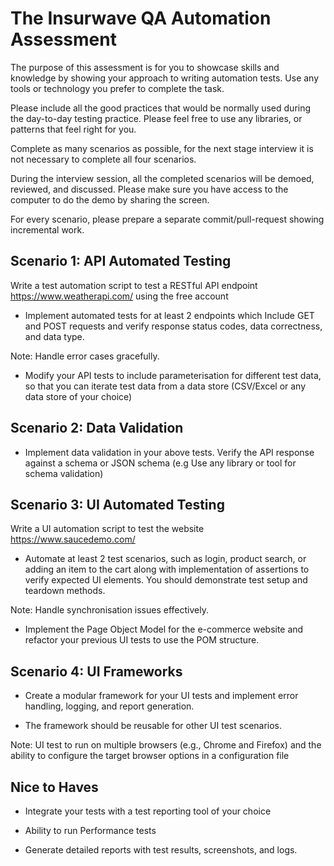# The Insurwave QA Automation Assessment 

The purpose of this assessment is for you to showcase skills and knowledge by showing your approach to writing automation tests.  Use any tools or technology you prefer to complete the task.
 
Please include all the good practices that would be normally used during the day-to-day testing practice. Please feel free to use any libraries, or patterns that feel right for you.

Complete as many scenarios as possible, for the next stage interview it is not necessary to complete all four scenarios.

During the interview session, all the completed scenarios will be demoed, reviewed, and discussed. Please make sure you have access to the computer to do the demo by sharing the screen.

For every scenario, please prepare a separate commit/pull-request showing incremental work.

## Scenario 1: API Automated Testing

Write a test automation script to test a RESTful API endpoint https://www.weatherapi.com/ using the free account

* Implement automated tests for at least 2 endpoints which Include GET and POST requests and verify response status codes, data correctness, and data type.

Note: Handle error cases gracefully.

*  Modify your API tests to include parameterisation for different test data, so that you can iterate test data from a data store (CSV/Excel or any data store of your choice)


## Scenario 2: Data Validation

* Implement data validation in your above tests. Verify the API response against a schema or JSON schema (e.g Use any library or tool for schema validation)

 
## Scenario 3: UI Automated Testing

Write a UI automation script to test the website https://www.saucedemo.com/

* Automate at least 2 test scenarios, such as login, product search, or adding an item to the cart along with implementation of assertions to verify expected UI elements. You should demonstrate test setup and teardown methods.

Note: Handle synchronisation issues effectively.

* Implement the Page Object Model for the e-commerce website and refactor your previous UI tests to use the POM structure.

 
## Scenario 4: UI Frameworks

* Create a modular framework for your UI tests and implement error handling, logging, and report generation.

* The framework should be reusable for other UI test scenarios.

Note: UI test to run on multiple browsers (e.g., Chrome and Firefox) and the ability to configure the target browser options in a configuration file


## Nice to Haves

* Integrate your tests with a test reporting tool of your choice

* Ability to run Performance tests

* Generate detailed reports with test results, screenshots, and logs.
